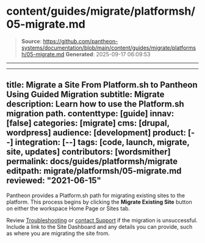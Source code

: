 # content/guides/migrate/platformsh/05-migrate.md

> **Source**: https://github.com/pantheon-systems/documentation/blob/main/content/guides/migrate/platformsh/05-migrate.md
> **Generated**: 2025-09-17 06:09:53

---

---
title: Migrate a Site From Platform.sh to Pantheon Using Guided Migration
subtitle: Migrate
description: Learn how to use the Platform.sh migration path.
contenttype: [guide]
innav: [false]
categories: [migrate]
cms: [drupal, wordpress]
audience: [development]
product: [--]
integration: [--]
tags: [code, launch, migrate, site, updates]
contributors: [wordsmither]
permalink: docs/guides/platformsh/migrate
editpath: migrate/platformsh/05-migrate.md
reviewed: "2021-06-15"
---

Pantheon provides a Platform.sh path for migrating existing sites to the platform. This process begins by clicking the **Migrate Existing Site** button on either the workspace Home Page or Sites tab.

<Partial file="migrate/migrate-all.md" />

Review [Troubleshooting](/guides/platformsh/troubleshooting) or [contact Support](/guides/support/contact-support/) if the migration is unsuccessful. Include a link to the Site Dashboard and any details you can provide, such as where you are migrating the site from.
